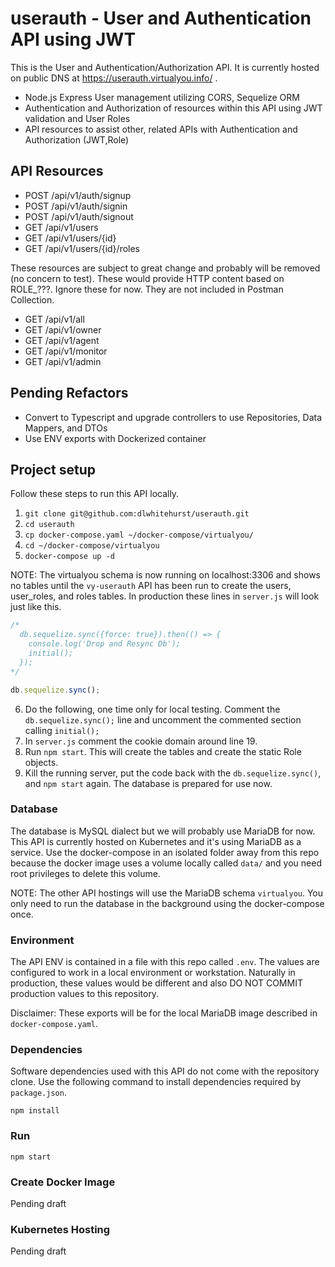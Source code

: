 # userauth - User and Authentication API using JWT

This is the User and Authentication/Authorization API. It is currently hosted on public
DNS at https://userauth.virtualyou.info/ .

- Node.js Express User management utilizing CORS, Sequelize ORM
- Authentication and Authorization of resources within this API using JWT validation and User Roles
- API resources to assist other, related APIs with Authentication and Authorization (JWT,Role)

## API Resources
- POST /api/v1/auth/signup 
- POST /api/v1/auth/signin
- POST /api/v1/auth/signout
- GET /api/v1/users
- GET /api/v1/users/{id}
- GET /api/v1/users/{id}/roles

These resources are subject to great change and probably will be removed (no concern to test). These would provide
HTTP content based on ROLE_???. Ignore these for now. They are not included in Postman Collection.

- GET /api/v1/all
- GET /api/v1/owner
- GET /api/v1/agent
- GET /api/v1/monitor
- GET /api/v1/admin

## Pending Refactors
- Convert to Typescript and upgrade controllers to use Repositories, Data Mappers, and DTOs
- Use ENV exports with Dockerized container

## Project setup
Follow these steps to run this API locally.
1. `git clone git@github.com:dlwhitehurst/userauth.git`
2. `cd userauth`
3. `cp docker-compose.yaml ~/docker-compose/virtualyou/`
4. `cd ~/docker-compose/virtualyou`
5. `docker-compose up -d`

NOTE: The virtualyou schema is now running on localhost:3306 and shows no tables until the `vy-userauth`
API has been run to create the users, user_roles, and roles tables. In production these lines in `server.js`
will look just like this.

```javascript
/*
  db.sequelize.sync({force: true}).then(() => {
    console.log('Drop and Resync Db');
    initial();
  });
*/

db.sequelize.sync();
```
6. Do the following, one time only for local testing. Comment the `db.sequelize.sync();` line and uncomment
   the commented section calling `initial();`
7. In `server.js` comment the cookie domain around line 19.
8. Run `npm start`. This will create the tables and create the static Role objects.
9. Kill the running server, put the code back with the `db.sequelize.sync()`, and `npm start` again. The database is prepared for use
   now.

### Database
The database is MySQL dialect but we will probably use MariaDB for now. This API is currently hosted on
Kubernetes and it's using MariaDB as a service. Use the docker-compose in an isolated folder away from
this repo because the docker image uses a volume locally called `data/` and you need root privileges to
delete this volume.

NOTE: The other API hostings will use the MariaDB schema `virtualyou`. You only need to run the database
in the background using the docker-compose once.

### Environment
The API ENV is contained in a file with this repo called `.env`. The values are configured to work in a
local environment or workstation. Naturally in production, these values would be different and also
DO NOT COMMIT production values to this repository.

Disclaimer: These exports will be for the local MariaDB image described in `docker-compose.yaml`.

### Dependencies
Software dependencies used with this API do not come with the repository
clone. Use the following command to install dependencies required by  `package.json`.

```
npm install
```

### Run
```
npm start
```

### Create Docker Image
Pending draft

### Kubernetes Hosting
Pending draft

